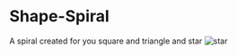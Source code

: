 # Shape-Spiral
A spiral created for you square and triangle and star
![star](https://user-images.githubusercontent.com/54900370/86233967-df699480-bbb3-11ea-890a-f824eb26655e.png)
